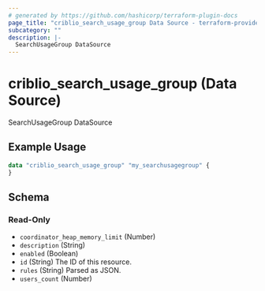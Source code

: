 ```yaml
---
# generated by https://github.com/hashicorp/terraform-plugin-docs
page_title: "criblio_search_usage_group Data Source - terraform-provider-criblio"
subcategory: ""
description: |-
  SearchUsageGroup DataSource
---
```


# criblio_search_usage_group (Data Source)

SearchUsageGroup DataSource

## Example Usage

```terraform
data "criblio_search_usage_group" "my_searchusagegroup" {
}
```

<!-- schema generated by tfplugindocs -->
## Schema

### Read-Only

- `coordinator_heap_memory_limit` (Number)
- `description` (String)
- `enabled` (Boolean)
- `id` (String) The ID of this resource.
- `rules` (String) Parsed as JSON.
- `users_count` (Number)
